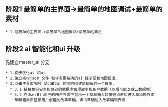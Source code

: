 ## 阶段1 最简单的主界面->最简单的地图调试+最简单的素材
    * 1.最简单的主界面->最简单的地图调试+最简单的素材

## 阶段2 ai 智能化和ui 升级
   先建立master_ai 分支
    
    * 1.初步优化ai 和ui
    * 2.建立素材json 文件 和才有更精确的ai 提示语和地图信息
    * 3.点击主界面加号（AddBtn）的同时创建草稿箱的一个故事。 
      * 3.1 链接兼容安卓和微软的数据库管理故事和用户数据（以后可能改成云数据库）
      * 3.2 在UserBtn对应的用户界面中显示一个草稿箱入口按钮点击后进入草稿箱界面
        草稿箱界面显示用户创建的故事草稿，点击草稿进入故事编辑界面

   
    